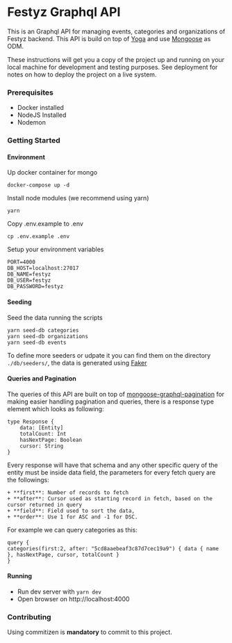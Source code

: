 # Festyz Graphql API

This is an Graphql API for managing events, categories and organizations of Festyz backend. This API is build on top of [Yoga](https://github.com/prisma/graphql-yoga) and use [Mongoose](https://mongoosejs.com/) as ODM.

These instructions will get you a copy of the project up and running on your local machine for development and testing purposes. See deployment for notes on how to deploy the project on a live system.

### Prerequisites

+ Docker installed
+ NodeJS Installed
+ Nodemon

### Getting Started

#### Environment

Up docker container for mongo

    docker-compose up -d

Install node modules (we recommend using yarn)

`yarn`

Copy .env.example to .env

`cp .env.example .env`

Setup your environment variables

    PORT=4000
    DB_HOST=localhost:27017
    DB_NAME=festyz
    DB_USER=festyz
    DB_PASSWORD=festyz

#### Seeding

Seed the data running the scripts

    yarn seed-db categories
    yarn seed-db organizations
    yarn seed-db events

To define more seeders or udpate it you can find them on the directory ```./db/seeders/```, the data is generated using [Faker](https://www.npmjs.com/package/faker)


#### Queries and Pagination

The queries of this API are built on top of [mongoose-graphql-pagination](https://github.com/limit-zero/mongoose-graphql-pagination#readme) for making easier handling pagination and queries, there is a response type element which looks as following:

    type Response {
        data: [Entity]
        totalCount: Int
        hasNextPage: Boolean
        cursor: String
    }

Every response will have that schema and any other specific query of the entity must be inside data field, the parameters for every fetch query are the followings:

    + **first**: Number of records to fetch
    + **after**: Cursor used as starting record in fetch, based on the cursor returned in query
    + **field**: Field used to sort the data,
    + **order**: Use 1 for ASC and -1 for DSC.

For example we can query categories as this:

    query {
    categories(first:2, after: "5cd8aaebeaf3c87d7cec19a9") { data { name }, hasNextPage, cursor, totalCount }
    }


#### Running

+ Run dev server with ```yarn dev```
+ Open browser on http://localhost:4000


### Contributing

Using commitizen is **mandatory** to commit to this project.


